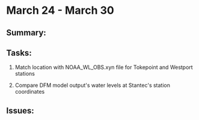 # March 24 - March 30
## Summary:


## Tasks:
1) Match location with NOAA_WL_OBS.xyn file for Tokepoint and Westport stations


1) Compare DFM model output's water levels at Stantec's station coordinates


## Issues:

